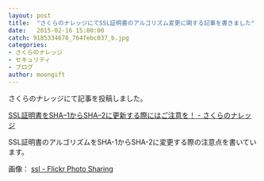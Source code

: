 ```yaml
---
layout: post
title:  "さくらのナレッジにてSSL証明書のアルゴリズム変更に関する記事を書きました"
date:   2015-02-16 15:00:00
catch: 9185334678_764febc037_b.jpg
categories:
- さくらのナレッジ
- セキュリティ
- ブログ
author: moongift
---
```


さくらのナレッジにて記事を投稿しました。

[SSL証明書をSHA–1からSHA–2に更新する際にはご注意を！ - さくらのナレッジ](http://knowledge.sakura.ad.jp/tech/2766/)

SSL証明書のアルゴリズムをSHA-1からSHA-2に変更する際の注意点を書いています。

画像： [ssl - Flickr Photo Sharing](https://www.flickr.com/photos/mapbox/9185334678/)
